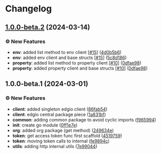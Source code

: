 # Changelog

## [1.0.0-beta.2](https://github.com/42dx/edgio-go-sdk/compare/v1.0.0-beta.1...v1.0.0-beta.2) (2024-03-14)

### ⚙️ New Features

- **env**: added list method to env client [[#15](https://github.com/42dx/edgio-go-sdk/issues/15)] ([4d0b5b6](https://github.com/42dx/edgio-go-sdk/commit/4d0b5b6b74897d599a2782f46a553105b63607a7))
- **env**: added env client and base structs [[#15](https://github.com/42dx/edgio-go-sdk/issues/15)] ([5c8d186](https://github.com/42dx/edgio-go-sdk/commit/5c8d1869322682b5491322895801a145cd2b1bea))
- **property**: added list method to property client [[#10](https://github.com/42dx/edgio-go-sdk/issues/10)] ([0dfae98](https://github.com/42dx/edgio-go-sdk/commit/0dfae98410a6c3a8b009247eb883e7c564d22ac4))
- **property**: added property client and base structs [[#10](https://github.com/42dx/edgio-go-sdk/issues/10)] ([0dfae98](https://github.com/42dx/edgio-go-sdk/commit/0dfae98410a6c3a8b009247eb883e7c564d22ac4))

## 1.0.0-beta.1 (2024-03-01)

### ⚙️ New Features

- **client**: added singleton edgio client ([86fab54](https://github.com/42dx/edgio-go-sdk/commit/86fab5410ec2bbbc2e0bf77ad92cdc46f731c63b))
- **client**: edgio central package piece ([1a831bf](https://github.com/42dx/edgio-go-sdk/commit/1a831bfbf135f831f9f17cc17ea1f70b15c86a4d))
- **common**: adding common package to avoid cyclic imports ([f965994](https://github.com/42dx/edgio-go-sdk/commit/f965994ef5f627b34a0a95f3502d6c6a916fd227))
- **init**: create go module ([0ff1e7e](https://github.com/42dx/edgio-go-sdk/commit/0ff1e7ebf86297b8d11959cb2b0fb0d855abd6e0))
- **org**: added org package (get method) ([249634e](https://github.com/42dx/edgio-go-sdk/commit/249634e07c76fbbfe3d5abe182ddfb17fc685874))
- **token**: get access token func first scaffold ([4519759](https://github.com/42dx/edgio-go-sdk/commit/4519759267fe7abaaf09d19daff0bac3ed095513))
- **token**: moving token calls to internal ([fe9894c](https://github.com/42dx/edgio-go-sdk/commit/fe9894c45ee731570686081458c45a29e80cc3e9))
- **utils**: adding http internal utils ([7e99044](https://github.com/42dx/edgio-go-sdk/commit/7e99044cac89b3d8aca6f4a06393195560456244))
